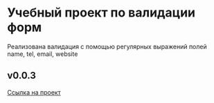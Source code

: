 # Учебный проект по валидации форм
Реализована валидация  c помощью регулярных выражений полей name, tel, email, website

## v0.0.3

[Ссылка на проект ](https://marityz.github.io/regexp-sprint10/)
